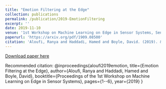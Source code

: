 ```yaml
---
title: "Emotion Filtering at the Edge"
collection: publications
permalink: /publication/2019-EmotionFiltering
excerpt: ''
date: 2019-11-10
venue: '1st Workshop on Machine Learning on Edge in Sensor Systems, SenSys 2019, 2019'
paperurl: 'https://arxiv.org/pdf/1909.08500'
citation: 'Aloufi, Ranya and Haddadi, Hamed and Boyle, David. (2019). &quot;Emotion Filtering at the Edge.&quot;'
---
```



[Download paper here](https://arxiv.org/pdf/1909.08500)

Recommended citation:
@inproceedings{aloufi2019emotion,
  title={Emotion Filtering at the Edge},
  author={Aloufi, Ranya and Haddadi, Hamed and Boyle, David},
  booktitle={Proceedings of the 1st Workshop on Machine Learning on Edge in Sensor Systems},
  pages={1--6},
  year={2019}
}
